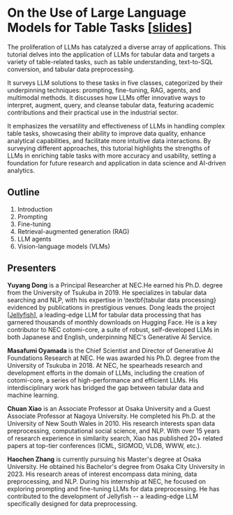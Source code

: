 # On the Use of Large Language Models for Table Tasks [[slides](https://dongyuyang.github.io/tableLLM-tutorial/cikm_tutorial_all.pdf)]

The proliferation of LLMs has catalyzed a diverse array of applications. This tutorial delves into the application of LLMs for tabular data and targets a variety of table-related tasks, such as table understanding, text-to-SQL conversion, and tabular data preprocessing. 

It surveys LLM solutions to these tasks in five classes, categorized by their underpinning techniques: prompting, fine-tuning, RAG, agents, and multimodal methods. It discusses how LLMs offer innovative ways to interpret, augment, query, and cleanse tabular data, featuring academic contributions and their practical use in the industrial sector. 

It emphasizes the versatility and effectiveness of LLMs in handling complex table tasks, showcasing their ability to improve data quality, enhance analytical capabilities, and facilitate more intuitive data interactions. By surveying different approaches, this tutorial highlights the strengths of LLMs in enriching table tasks with more accuracy and usability, setting a foundation for future research and application in data science and AI-driven analytics.

## Outline

1. Introduction
2. Prompting 
3. Fine-tuning
4. Retrieval-augmented generation (RAG) 
5. LLM agents 
6. Vision-language models (VLMs)  


## Presenters
**Yuyang Dong** is a Principal Researcher at NEC.He earned his Ph.D. degree from the University of Tsukuba in 2019. He specializes in tabular data searching and NLP, with his expertise in \textbf{tabular data processing} evidenced by publications in prestigious venues. Dong leads the project [[Jellyfish](https://huggingface.co/NECOUDBFM)], a leading-edge LLM for tabular data processing that has garnered thousands of monthly downloads on Hugging Face. He is a key contributor to NEC cotomi-core, a suite of robust, self-developed LLMs in both Japanese and English, underpinning NEC's Generative AI Service.

**Masafumi Oyamada** is the Chief Scientist and Director of Generative AI Foundations Research at NEC. He was awarded his Ph.D. degree from the University of Tsukuba in 2018. At NEC, he spearheads research and development efforts in the domain of LLMs, including the creation of cotomi-core, a series of high-performance and efficient LLMs. His interdisciplinary work has bridged the gap between tabular data and machine learning. 

**Chuan Xiao** is an Associate Professor at Osaka University and a Guest Associate Professor at Nagoya University. He completed his Ph.D. at the University of New South Wales in 2010. His research interests span data preprocessing, computational social science, and NLP. With over 15 years of research experience in similarity search, Xiao has published 20+ related papers at top-tier conferences (ICML, SIGMOD, VLDB, WWW, etc.). 

**Haochen Zhang** is currently pursuing his Master's degree at Osaka University. He obtained his Bachelor's degree from Osaka City University in 2023. His research areas of interest encompass data mining, data preprocessing, and NLP. During his internship at NEC, he focused on exploring prompting and fine-tuning LLMs for data preprocessing. He has contributed to the development of Jellyfish -- a leading-edge LLM specifically designed for data preprocessing. 

